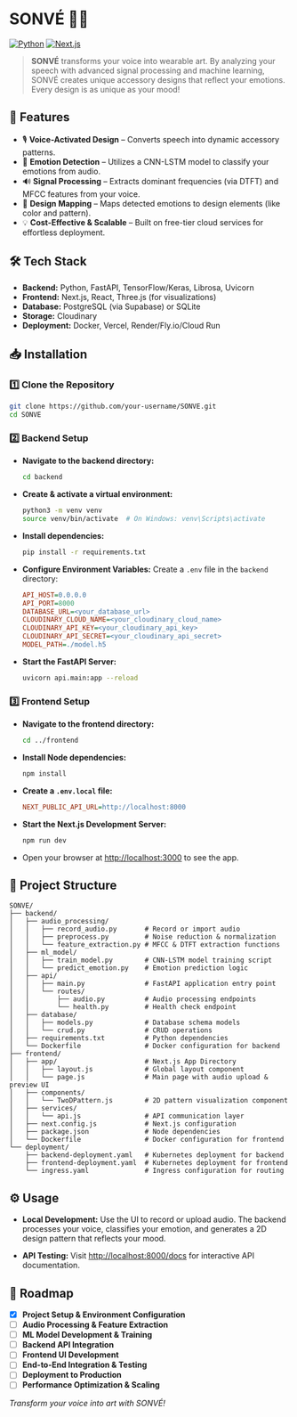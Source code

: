 # SONVÉ 🎤✨

[![Python](https://img.shields.io/badge/Python-3.9%2B-blue)](https://www.python.org/)
[![Next.js](https://img.shields.io/badge/Next.js-12-blue)](https://nextjs.org/)

> **SONVÉ** transforms your voice into wearable art. By analyzing your speech with advanced signal processing and machine learning, SONVÉ creates unique accessory designs that reflect your emotions. Every design is as unique as your mood!

## 🚀 Features

- 🎙 **Voice-Activated Design** – Converts speech into dynamic accessory patterns.
- 🤖 **Emotion Detection** – Utilizes a CNN-LSTM model to classify your emotions from audio.
- 🔊 **Signal Processing** – Extracts dominant frequencies (via DTFT) and MFCC features from your voice.
- 🎨 **Design Mapping** – Maps detected emotions to design elements (like color and pattern).
- 💡 **Cost-Effective & Scalable** – Built on free-tier cloud services for effortless deployment.

## 🛠️ Tech Stack

- **Backend:** Python, FastAPI, TensorFlow/Keras, Librosa, Uvicorn
- **Frontend:** Next.js, React, Three.js (for visualizations)
- **Database:** PostgreSQL (via Supabase) or SQLite
- **Storage:** Cloudinary
- **Deployment:** Docker, Vercel, Render/Fly.io/Cloud Run

## 📥 Installation

### 1️⃣ Clone the Repository

```sh
git clone https://github.com/your-username/SONVE.git
cd SONVE
```

### 2️⃣ Backend Setup

- **Navigate to the backend directory:**

  ```sh
  cd backend
  ```

- **Create & activate a virtual environment:**

  ```sh
  python3 -m venv venv
  source venv/bin/activate  # On Windows: venv\Scripts\activate
  ```

- **Install dependencies:**

  ```sh
  pip install -r requirements.txt
  ```

- **Configure Environment Variables:**
  Create a `.env` file in the `backend` directory:

  ```ini
  API_HOST=0.0.0.0
  API_PORT=8000
  DATABASE_URL=<your_database_url>
  CLOUDINARY_CLOUD_NAME=<your_cloudinary_cloud_name>
  CLOUDINARY_API_KEY=<your_cloudinary_api_key>
  CLOUDINARY_API_SECRET=<your_cloudinary_api_secret>
  MODEL_PATH=./model.h5
  ```

- **Start the FastAPI Server:**

  ```sh
  uvicorn api.main:app --reload
  ```

### 3️⃣ Frontend Setup

- **Navigate to the frontend directory:**

  ```sh
  cd ../frontend
  ```

- **Install Node dependencies:**

  ```sh
  npm install
  ```

- **Create a `.env.local` file:**

  ```ini
  NEXT_PUBLIC_API_URL=http://localhost:8000
  ```

- **Start the Next.js Development Server:**

  ```sh
  npm run dev
  ```

- Open your browser at [http://localhost:3000](http://localhost:3000) to see the app.

## 📂 Project Structure

```plaintext
SONVE/
├── backend/
│   ├── audio_processing/
│   │   ├── record_audio.py       # Record or import audio
│   │   ├── preprocess.py         # Noise reduction & normalization
│   │   └── feature_extraction.py # MFCC & DTFT extraction functions
│   ├── ml_model/
│   │   ├── train_model.py        # CNN-LSTM model training script
│   │   └── predict_emotion.py    # Emotion prediction logic
│   ├── api/
│   │   ├── main.py               # FastAPI application entry point
│   │   └── routes/
│   │       ├── audio.py          # Audio processing endpoints
│   │       └── health.py         # Health check endpoint
│   ├── database/
│   │   ├── models.py             # Database schema models
│   │   └── crud.py               # CRUD operations
│   ├── requirements.txt          # Python dependencies
│   └── Dockerfile                # Docker configuration for backend
├── frontend/
│   ├── app/                      # Next.js App Directory
│   │   ├── layout.js             # Global layout component
│   │   └── page.js               # Main page with audio upload & preview UI
│   ├── components/
│   │   └── TwoDPattern.js        # 2D pattern visualization component
│   ├── services/
│   │   └── api.js                # API communication layer
│   ├── next.config.js            # Next.js configuration
│   ├── package.json              # Node dependencies
│   └── Dockerfile                # Docker configuration for frontend
└── deployment/
    ├── backend-deployment.yaml   # Kubernetes deployment for backend
    ├── frontend-deployment.yaml  # Kubernetes deployment for frontend
    └── ingress.yaml              # Ingress configuration for routing
```

## ⚙️ Usage

- **Local Development:**
  Use the UI to record or upload audio. The backend processes your voice, classifies your emotion, and generates a 2D design pattern that reflects your mood.

- **API Testing:**
  Visit [http://localhost:8000/docs](http://localhost:8000/docs) for interactive API documentation.

## 🚧 Roadmap

- [x] **Project Setup & Environment Configuration**
- [ ] **Audio Processing & Feature Extraction**
- [ ] **ML Model Development & Training**
- [ ] **Backend API Integration**
- [ ] **Frontend UI Development**
- [ ] **End-to-End Integration & Testing**
- [ ] **Deployment to Production**
- [ ] **Performance Optimization & Scaling**

_Transform your voice into art with SONVÉ!_
